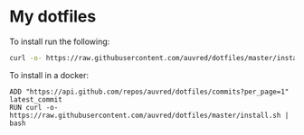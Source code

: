 # My dotfiles

To install run the following:
```bash
curl -o- https://raw.githubusercontent.com/auvred/dotfiles/master/install.sh | bash
```

To install in a docker:
```
ADD "https://api.github.com/repos/auvred/dotfiles/commits?per_page=1" latest_commit
RUN curl -o- https://raw.githubusercontent.com/auvred/dotfiles/master/install.sh | bash
```